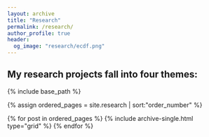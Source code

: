 ```yaml
---
layout: archive
title: "Research"
permalink: /research/
author_profile: true
header:
  og_image: "research/ecdf.png"
---
```


## My research projects fall into four themes:


{% include base_path %}
  
{% assign ordered_pages = site.research | sort:"order_number" %}

{% for post in ordered_pages %}
  {% include archive-single.html type="grid" %}
{% endfor %}
